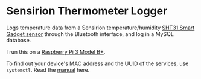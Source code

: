 # Sensirion Thermometer Logger
 Logs temperature data from a Sensirion temperature/humidity [SHT31 Smart Gadget sensor](https://www.sensirion.com/fileadmin/user_upload/customers/sensirion/Dokumente/2_Humidity_Sensors/Sensirion_Humidity_Sensors_SHT3x_Smart-Gadget_User-Guide.pdf) through the Bluetooth interface, and log in a MySQL database.
 
 I run this on a [Raspberry Pi 3 Model B+](https://www.raspberrypi.com/products/raspberry-pi-3-model-b-plus/).
 
 To find out your device's MAC address and the UUID of the services, use ```systemctl```. Read the [manual](https://www.makeuseof.com/manage-bluetooth-linux-with-bluetoothctl/) here.
